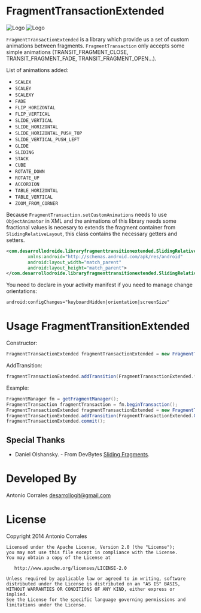 FragmentTransactionExtended
===========================

![Logo](FragmentTransactionExample/cap1.gif)   ![Logo](FragmentTransactionExample/cap2.gif)

`FragmentTransactionExtended` is a library which provide us a set of custom animations between fragments. 
`FragmentTransaction` only accepts some simple animations (TRANSIT_FRAGMENT_CLOSE, TRANSIT_FRAGMENT_FADE, TRANSIT_FRAGMENT_OPEN...). 

List of animations added:
-  `SCALEX`
- `SCALEY`
- `SCALEXY`
- `FADE`
- `FLIP_HORIZONTAL`
- `FLIP_VERTICAL`
- `SLIDE_VERTICAL`
- `SLIDE_HORIZONTAL`
- `SLIDE_HORIZONTAL_PUSH_TOP`
- `SLIDE_VERTICAL_PUSH_LEFT`
- `GLIDE`
- `SLIDING`
- `STACK`
- `CUBE`
- `ROTATE_DOWN`
- `ROTATE_UP`
- `ACCORDION`
- `TABLE_HORIZONTAL`
- `TABLE_VERTICAL`
- `ZOOM_FROM_CORNER`


Because `FragmentTransaction.setCustomAnimations` needs to use `ObjectAnimator` in XML and the animations of this library needs some fractional values is necesary to extends the fragment container from `SlidingRelativeLayout`, this class contains the necessary getters and setters.

```xml
<com.desarrollodroide.libraryfragmenttransitionextended.SlidingRelativeLayout
        xmlns:android="http://schemas.android.com/apk/res/android"
        android:layout_width="match_parent"
        android:layout_height="match_parent">
</com.desarrollodroide.libraryfragmenttransitionextended.SlidingRelativeLayout>
```


You need to declare in your activity manifest if you need to manage change orientations:
```xml
android:configChanges="keyboardHidden|orientation|screenSize"
```


Usage FragmentTransitionExtended
=====

Constructor: 
```java
FragmentTransactionExtended fragmentTransactionExtended = new FragmentTransactionExtended(context, fragmentTransaction, firstFragment, secondFragment, containerID);
```

AddTransition:
```java
fragmentTransactionExtended.addTransition(FragmentTransactionExtended.*);
```
Example:

```java
FragmentManager fm = getFragmentManager();
FragmentTransaction fragmentTransaction = fm.beginTransaction();
FragmentTransactionExtended fragmentTransactionExtended = new FragmentTransactionExtended(this, fragmentTransaction, firstFragment, secondFragment, R.id.fragment_place);
fragmentTransactionExtended.addTransition(FragmentTransactionExtended.GLIDE);
fragmentTransactionExtended.commit();
```



Special Thanks
-----
* Daniel Olshansky. - From DevBytes [Sliding Fragments][1].

Developed By
============

Antonio Corrales desarrollogit@gmail.com


License
=======

Copyright 2014 Antonio Corrales

    Licensed under the Apache License, Version 2.0 (the "License");
    you may not use this file except in compliance with the License.
    You may obtain a copy of the License at

       http://www.apache.org/licenses/LICENSE-2.0

    Unless required by applicable law or agreed to in writing, software
    distributed under the License is distributed on an "AS IS" BASIS,
    WITHOUT WARRANTIES OR CONDITIONS OF ANY KIND, either express or implied.
    See the License for the specific language governing permissions and
    limitations under the License.

 [1]: https://plus.google.com/+AndroidDevelopers/posts/PcFbxqa55e4
